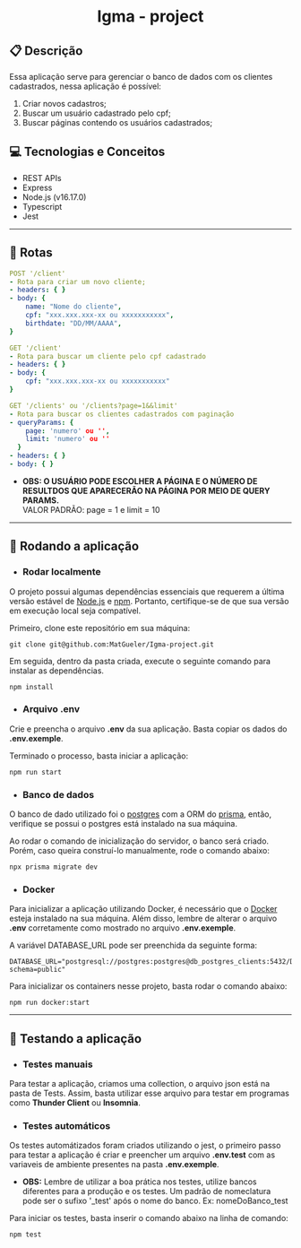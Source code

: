 # <p align = "center"> Igma - project </p>

## :clipboard: Descrição

Essa aplicação serve para gerenciar o banco de dados com os clientes cadastrados, nessa aplicação é possível:

1.  Criar novos cadastros;
2.  Buscar um usuário cadastrado pelo cpf;
3.  Buscar páginas contendo os usuários cadastrados;

## :computer: Tecnologias e Conceitos

- REST APIs
- Express
- Node.js (v16.17.0)
- Typescript
- Jest

---

## :rocket: Rotas

```yml
POST '/client'
- Rota para criar um novo cliente;
- headers: { }
- body: {
    name: "Nome do cliente",
    cpf: "xxx.xxx.xxx-xx ou xxxxxxxxxxx",
    birthdate: "DD/MM/AAAA",
}
```

```yml
GET '/client'
- Rota para buscar um cliente pelo cpf cadastrado
- headers: { }
- body: {
    cpf: "xxx.xxx.xxx-xx ou xxxxxxxxxxx"
}
```

```yml
GET '/clients' ou '/clients?page=1&&limit'
- Rota para buscar os clientes cadastrados com paginação
- queryParams: {
    page: 'numero' ou '',
    limit: 'numero' ou ''
  }
- headers: { }
- body: { }
```

- **OBS: O USUÁRIO PODE ESCOLHER A PÁGINA E O NÚMERO DE RESULTDOS QUE APARECERÃO NA PÁGINA POR MEIO DE QUERY PARAMS.**
  <br/>VALOR PADRÃO:
  page = 1 e limit = 10

---

## 🏁 Rodando a aplicação

- ### Rodar localmente

O projeto possui algumas dependências essenciais que requerem a última versão estável de [Node.js](https://nodejs.org/en/download/) e [npm](https://www.npmjs.com/). Portanto, certifique-se de que sua versão em execução local seja compatível.

Primeiro, clone este repositório em sua máquina:

```
git clone git@github.com:MatGueler/Igma-project.git
```

Em seguida, dentro da pasta criada, execute o seguinte comando para instalar as dependências.

```
npm install
```

- ### Arquivo **.env**

Crie e preencha o arquivo **.env** da sua aplicação. Basta copiar os dados do **.env.exemple**.

Terminado o processo, basta iniciar a aplicação:

```
npm run start
```

- ### Banco de dados

O banco de dado utilizado foi o [postgres](https://www.postgresql.org/) com a ORM do [prisma](https://www.prisma.io/), então, verifique se possui o postgres está instalado na sua máquina.

Ao rodar o comando de inicialização do servidor, o banco será criado. Porém, caso queira construí-lo manualmente, rode o comando abaixo:

```
npx prisma migrate dev
```

- ### Docker

Para inicializar a aplicação utilizando Docker, é necessário que o [Docker](https://docs.docker.com/) esteja instalado na sua máquina.
Além disso, lembre de alterar o arquivo **.env** corretamente como mostrado no arquivo **.env.exemple**.

A variável DATABASE_URL pode ser preenchida da seguinte forma:

```
DATABASE_URL="postgresql://postgres:postgres@db_postgres_clients:5432/DatabaseName?schema=public"
```

Para inicializar os containers nesse projeto, basta rodar o comando abaixo:

```
npm run docker:start
```

---

## :hammer: Testando a aplicação

- ### Testes manuais

Para testar a aplicação, criamos uma collection, o arquivo json está na pasta de Tests. Assim, basta utilizar esse arquivo para testar em programas como **Thunder Client** ou **Insomnia**.

- ### Testes automáticos

Os testes automátizados foram criados utilizando o jest, o primeiro passo para testar a aplicação é criar e preencher um arquivo **.env.test** com as variaveis de ambiente presentes na pasta **.env.exemple**.

- **OBS:**
  Lembre de utilizar a boa prática nos testes, utilize bancos diferentes para a produção e os testes. Um padrão de nomeclatura pode ser o sufixo '\_test' após o nome do banco. Ex: nomeDoBanco_test

Para iniciar os testes, basta inserir o comando abaixo na linha de comando:

```
npm test
```
